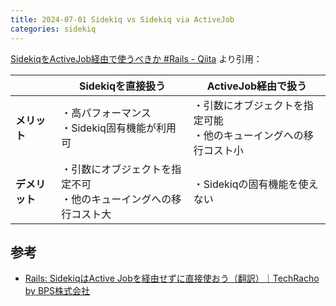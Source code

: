 ```yaml
---
title: 2024-07-01 Sidekiq vs Sidekiq via ActiveJob
categories: sidekiq
---
```


[SidekiqをActiveJob経由で使うべきか #Rails - Qiita](https://qiita.com/shira_qt/items/30614323807f2c04917c) より引用：

| | Sidekiqを直接扱う | ActiveJob経由で扱う |
| --- | ---  | ---  |
| **メリット** | ・高パフォーマンス<br>・Sidekiq固有機能が利用可 | ・引数にオブジェクトを指定可能<br> ・他のキューイングへの移行コスト小   |
| **デメリット** | ・引数にオブジェクトを指定不可<br>・他のキューイングへの移行コスト大| ・Sidekiqの固有機能を使えない    |

## 参考

- [Rails: SidekiqはActive Jobを経由せずに直接使おう（翻訳）｜TechRacho by BPS株式会社](https://techracho.bpsinc.jp/hachi8833/2023_03_06/127675)
